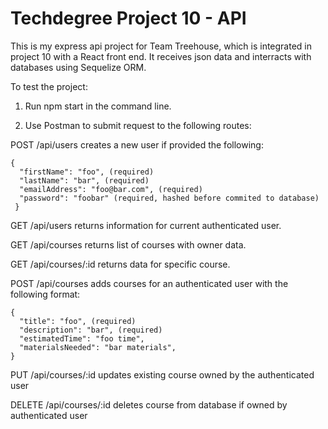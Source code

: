 # Techdegree Project 10 - API

This is my express api project for Team Treehouse, which is integrated in project 10 with a React front end.  It receives json data and interracts with databases using Sequelize ORM.

To test the project:

1. Run npm start in the command line.

2. Use Postman to submit request to the following routes:

  POST /api/users        creates a new user if provided the following:
  
    {
      "firstName": "foo", (required)
      "lastName": "bar", (required)
      "emailAddress": "foo@bar.com", (required)
      "password": "foobar" (required, hashed before commited to database)
     }
     
  GET /api/users         returns information for current authenticated user.

  GET /api/courses       returns list of courses with owner data.
  
  GET /api/courses/:id   returns data for specific course.
  
  POST /api/courses      adds courses for an authenticated user with the following format:
  
    {
      "title": "foo", (required)
      "description": "bar", (required)
      "estimatedTime": "foo time",
      "materialsNeeded": "bar materials",
    }
    
  PUT /api/courses/:id   updates existing course owned by the authenticated user
  
  DELETE /api/courses/:id  deletes course from database if owned by authenticated user
  
